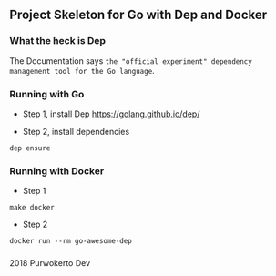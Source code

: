 ## Project Skeleton for Go with Dep and Docker

### What the heck is Dep

   The Documentation says `the "official experiment" dependency management tool for the Go language`.

### Running with Go
  - Step 1, install Dep https://golang.github.io/dep/

  - Step 2, install dependencies

  ```shell
  dep ensure
  ```

### Running with Docker
  - Step 1

  ```shell
  make docker
  ```

  - Step 2

  ```shell
  docker run --rm go-awesome-dep
  ```

###
2018 Purwokerto Dev
